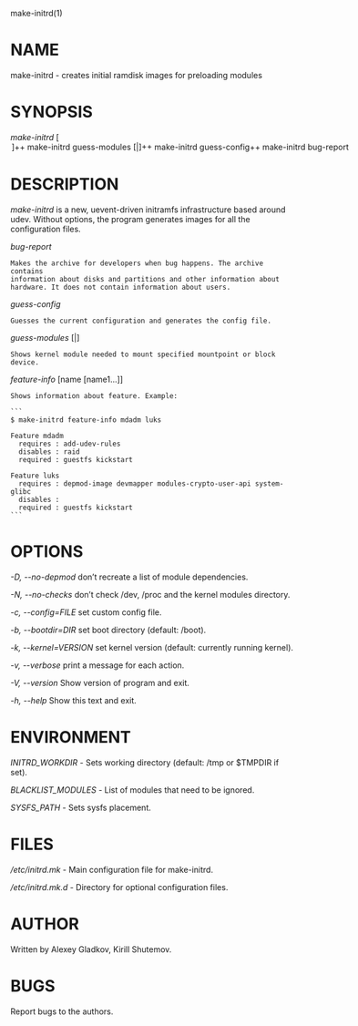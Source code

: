 make-initrd(1)

# NAME

make-initrd - creates initial ramdisk images for preloading modules

# SYNOPSIS

*make-initrd* [<option>]++
*make-initrd* guess-modules [<device>|<directory>]++
*make-initrd* guess-config++
*make-initrd* bug-report

# DESCRIPTION

*make-initrd* is a new, uevent-driven initramfs infrastructure based around udev.
Without options, the program generates images for all the configuration files.

*bug-report*

	Makes the archive for developers when bug happens. The archive contains
	information about disks and partitions and other information about
	hardware. It does not contain information about users.

*guess-config*

	Guesses the current configuration and generates the config file.

*guess-modules* [<device>|<directory>]

	Shows kernel module needed to mount specified mountpoint or block device.

*feature-info* [name [name1...]]

	Shows information about feature. Example:

	```
	$ make-initrd feature-info mdadm luks

	Feature mdadm
	  requires : add-udev-rules
	  disables : raid
	  required : guestfs kickstart

	Feature luks
	  requires : depmod-image devmapper modules-crypto-user-api system-glibc
	  disables :
	  required : guestfs kickstart
	```

# OPTIONS
*-D, --no-depmod*
	don’t recreate a list of module dependencies.

*-N, --no-checks*
	don’t check /dev, /proc and the kernel modules directory.

*-c, --config=*_FILE_
	set custom config file.

*-b, --bootdir=*_DIR_
	set boot directory (default: /boot).

*-k, --kernel=*_VERSION_
	set kernel version (default: currently running kernel).

*-v, --verbose*
	print a message for each action.

*-V, --version*
	Show version of program and exit.

*-h, --help*
	Show this text and exit.

# ENVIRONMENT

*INITRD_WORKDIR* - Sets working directory (default: /tmp or $TMPDIR if set).

*BLACKLIST_MODULES* - List of modules that need to be ignored.

*SYSFS_PATH* - Sets sysfs placement.

# FILES

*/etc/initrd.mk* - Main configuration file for make-initrd.

*/etc/initrd.mk.d* - Directory for optional configuration files.

# AUTHOR

Written by Alexey Gladkov, Kirill Shutemov.

# BUGS

Report bugs to the authors.
